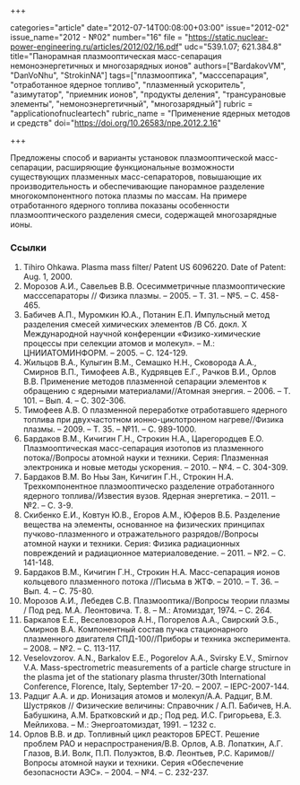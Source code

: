+++

categories="article"
date="2012-07-14T00:08:00+03:00"
issue="2012-02"
issue_name="2012 - №02"
number="16"
file = "https://static.nuclear-power-engineering.ru/articles/2012/02/16.pdf"
udc="539.1.07; 621.384.8"
title="Панорамная плазмооптическая масс-сепарация немоноэнергетичных и многозарядных ионов"
authors=["BardakovVM", "DanVoNhu", "StrokinNA"]
tags=["плазмооптика", "масссепарация", "отработанное ядерное топливо", "плазменный ускоритель", "азимутатор", "приемник ионов", "продукты деления", "трансурановые элементы", "немоноэнергетичный", "многозарядный"]
rubric = "applicationofnucleartech"
rubric_name = "Применение ядерных методов и средств"
doi="https://doi.org/10.26583/npe.2012.2.16"

+++

Предложены способ и варианты установок плазмооптической масс-сепарации, расширяющие функциональные возможности существующих плазменных масс-сепараторов, повышающие их производительность и обеспечивающие панорамное разделение многокомпонентного потока плазмы по массам. На примере отработанного ядерного топлива показаны особенности плазмооптического разделения смеси, содержащей многозарядные ионы.

### Ссылки

1. Tihiro Ohkawa. Plasma mass filter/ Patent US 6096220. Date of Patent: Aug. 1, 2000.
2. Морозов А.И., Савельев В.В. Осесимметричные плазмооптические масссепараторы // Физика плазмы. – 2005. – Т. 31. – №5. – С. 458-465.
3. Бабичев А.П., Муромкин Ю.А., Потанин Е.П. Импульсный метод разделения смесей химических элементов /В Сб. докл. Х Международной научной конференции «Физико-химические процессы при селекции атомов и молекул». – М.: ЦНИИАТОМИНФОРМ. – 2005. – С. 124-129.
4. Жильцов В.А., Кулыгин В.М., Семашко Н.Н., Сковорода А.А., Смирнов В.П., Тимофеев А.В., Кудрявцев Е.Г., Рачков В.И., Орлов В.В. Применение методов плазменной сепарации элементов к обращению с ядерными материалами//Атомная энергия. – 2006. – Т. 101. – Вып. 4. – С. 302-306.
5. Тимофеев А.В. О плазменной переработке отработавшего ядерного топлива при двухчастотном ионно-циклотронном нагреве//Физика плазмы. – 2009. – Т. 35. – №11. – С. 989-1000.
6. Бардаков В.М., Кичигин Г.Н., Строкин Н.А., Царегородцев Е.О. Плазмооптическая масс-сепарация изотопов из плазменного потока//Вопросы атомной науки и техники. Серия: Плазменная электроника и новые методы ускорения. – 2010. – №4. – С. 304-309.
7. Бардаков В.М. Во Ньы Зан, Кичигин Г.Н., Строкин Н.А. Трехкомпонентное плазмооптическо разделение отработанного ядерного топлива//Известия вузов. Ядерная энергетика. – 2011. – №2. – С. 3-9.
8. Скибенко Е.И., Ковтун Ю.В., Егоров А.М., Юферов В.Б. Разделение вещества на элементы, основанное на физических принципах пучково-плазменного и отражательного разрядов//Вопросы атомной науки и техники. Серия: Физика радиационных повреждений и радиационное материаловедение. – 2011. – №2. – С. 141-148.
9. Бардаков В.М., Кичигин Г.Н., Строкин Н.А. Масс-сепарация ионов кольцевого плазменного потока //Письма в ЖТФ. – 2010. – Т. 36. – Вып. 4. – С. 75-80.
10. Морозов А.И., Лебедев С.В. Плазмооптика//Вопросы теории плазмы / Под ред. М.А. Леонтовича. Т. 8. – М.: Атомиздат, 1974. – С. 264.
11. Баркалов Е.Е., Веселовзоров А.Н., Погорелов А.А., Свирский Э.Б., Смирнов В.А. Компонентный состав пучка стационарного плазменного двигателя СПД-100//Приборы и техника эксперимента. – 2008. – №2. – С. 113-117.
12. Veselovzorov. A.N., Barkalov E.E., Pogorelov A.A., Svirsky E.V., Smirnov V.A. Mass-spectrometric measurements of a particle charge structure in the plasma jet of the stationary plasma thruster/30th International Conference, Florence, Italy, September 17-20. – 2007. – IEPC-2007-144.
13. Радциг А.А. и др. Ионизация атомов и молекул/А.А. Радциг, В.М. Шустряков // Физические величины: Справочник / А.П. Бабичев, Н.А. Бабушкина, А.М. Братковский и др.; Под ред. И.С. Григорьева, Е.З. Мейлихова. – М.: Энергоатомиздат, 1991. – 1232 с.
14. Орлов В.В. и др. Топливный цикл реакторов БРЕСТ. Решение проблем РАО и нераспространения/В.В. Орлов, А.В. Лопаткин, А.Г. Глазов, В.И. Волк, П.П. Полуэктов, В.Ф. Леонтьев, Р.С. Каримов//Вопросы атомной науки и техники. Серия «Обеспечение безопасности АЭС». – 2004. – №4. – С. 232-237.